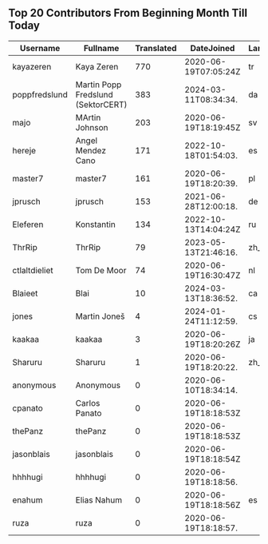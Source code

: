 ## Top 20 Contributors From Beginning Month Till Today ##
|Username|Fullname|Translated|DateJoined|Language|
|--------|--------|----------|----------|-------|
|kayazeren|Kaya Zeren|770|2020-06-19T07:05:24Z|tr|
|poppfredslund|Martin Popp Fredslund (SektorCERT)|383|2024-03-11T08:34:34.|da|
|majo|MArtin Johnson|203|2020-06-19T18:19:45Z|sv|
|hereje|Angel Mendez Cano|171|2022-10-18T01:54:03.|es|
|master7|master7|161|2020-06-19T18:20:39.|pl|
|jprusch|jprusch|153|2021-06-28T12:00:18.|de|
|Eleferen|Konstantin|134|2022-10-13T14:04:24Z|ru|
|ThrRip|ThrRip|79|2023-05-13T21:46:16.|zh_Hans|
|ctlaltdieliet|Tom De Moor|74|2020-06-19T16:30:47Z|nl|
|Blaieet|Blai|10|2024-03-13T18:36:52.|ca|
|jones|Martin Joneš|4|2024-01-24T11:12:59.|cs|
|kaakaa|kaakaa|3|2020-06-19T18:20:26Z|ja|
|Sharuru|Sharuru|1|2020-06-19T18:20:22.|zh_Hans|
|anonymous|Anonymous|0|2020-06-10T18:34:14.||
|cpanato|Carlos Panato|0|2020-06-19T18:18:53Z||
|thePanz|thePanz|0|2020-06-19T18:18:53Z||
|jasonblais|jasonblais|0|2020-06-19T18:18:54Z||
|hhhhugi|hhhhugi|0|2020-06-19T18:18:56.||
|enahum|Elias  Nahum|0|2020-06-19T18:18:56Z|es|
|ruza|ruza|0|2020-06-19T18:18:57.||
